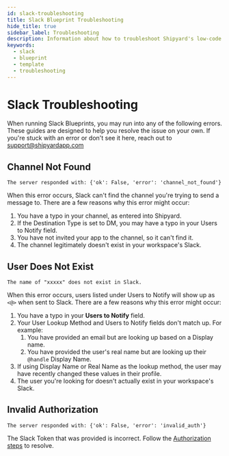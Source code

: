 ```yaml
---
id: slack-troubleshooting
title: Slack Blueprint Troubleshooting
hide_title: true
sidebar_label: Troubleshooting
description: Information about how to troubleshoot Shipyard's low-code Slack templates.
keywords:
  - slack
  - blueprint
  - template
  - troubleshooting
---
```


# Slack Troubleshooting

When running Slack Blueprints, you may run into any of the following errors. These guides are designed to help you resolve the issue on your own. If you're stuck with an error or don't see it here, reach out to [support@shipyardapp.com](mailto:support@shipyardapp.com)

## Channel Not Found

`The server responded with: {'ok': False, 'error': 'channel_not_found'}`

When this error occurs, Slack can't find the channel you're trying to send a message to. There are a few reasons why this error might occur:
1. You have a typo in your channel, as entered into Shipyard.
2. If the Destination Type is set to DM, you may have a typo in your Users to Notify field.
3. You have not invited your app to the channel, so it can't find it.
4. The channel legitimately doesn't exist in your workspace's Slack.

## User Does Not Exist

`The name of "xxxxx" does not exist in Slack.`

When this error occurs, users listed under Users to Notify will show up as `<@>` when sent to Slack. There are a few reasons why this error might occur:
1. You have a typo in your **Users to Notify** field.
2. Your User Lookup Method and Users to Notify fields don't match up. For example:
   1. You have provided an email but are looking up based on a Display name.
   2. You have provided the user's real name but are looking up their `@handle` Display Name.
3. If using Display Name or Real Name as the lookup method, the user may have recently changed these values in their profile.
4. The user you're looking for doesn't actually exist in your workspace's Slack.

## Invalid Authorization

`The server responded with: {'ok': False, 'error': 'invalid_auth'}`

The Slack Token that was provided is incorrect. Follow the [Authorization steps](slack-authorization#accessing-the-slack-bot-token) to resolve.